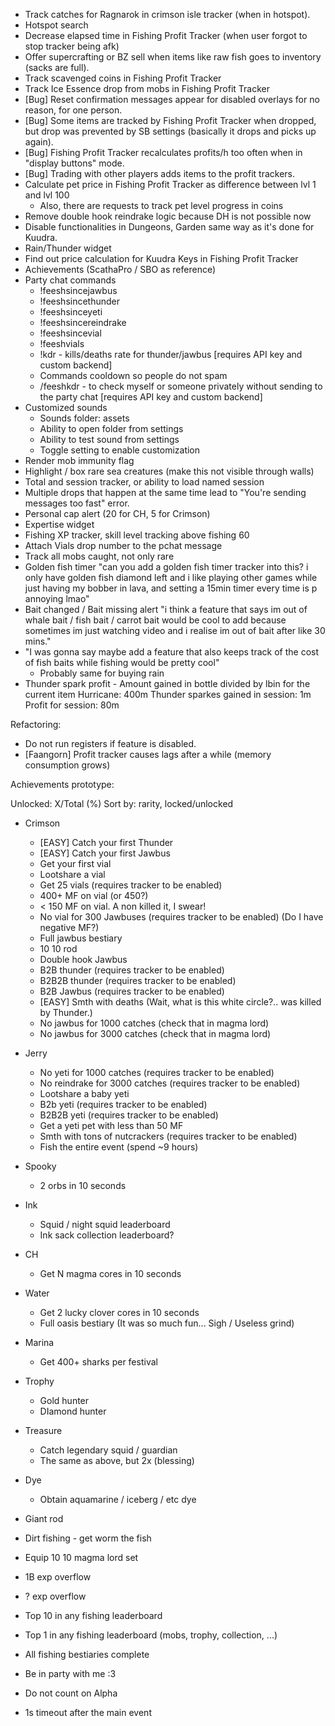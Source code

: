 - Track catches for Ragnarok in crimson isle tracker (when in hotspot).
- Hotspot search
- Decrease elapsed time in Fishing Profit Tracker (when user forgot to stop tracker being afk)
- Offer supercrafting or BZ sell when items like raw fish goes to inventory (sacks are full).
- Track scavenged coins in Fishing Profit Tracker
- Track Ice Essence drop from mobs in Fishing Profit Tracker
- [Bug] Reset confirmation messages appear for disabled overlays for no reason, for one person.
- [Bug] Some items are tracked by Fishing Profit Tracker when dropped, but drop was prevented by SB settings (basically it drops and picks up again).
- [Bug] Fishing Profit Tracker recalculates profits/h too often when in "display buttons" mode.
- [Bug] Trading with other players adds items to the profit trackers.
- Calculate pet price in Fishing Profit Tracker as difference between lvl 1 and lvl 100
  - Also, there are requests to track pet level progress in coins
- Remove double hook reindrake logic because DH is not possible now
- Disable functionalities in Dungeons, Garden same way as it's done for Kuudra.
- Rain/Thunder widget
- Find out price calculation for Kuudra Keys in Fishing Profit Tracker
- Achievements (ScathaPro / SBO as reference)
- Party chat commands
  - !feeshsincejawbus
  - !feeshsincethunder
  - !feeshsinceyeti
  - !feeshsincereindrake
  - !feeshsincevial
  - !feeshvials
  - !kdr - kills/deaths rate for thunder/jawbus [requires API key and custom backend]
  - Commands cooldown so people do not spam
  - /feeshkdr <player> - to check myself or someone privately without sending to the party chat [requires API key and custom backend]
- Customized sounds
  - Sounds folder: assets
  - Ability to open folder from settings
  - Ability to test sound from settings
  - Toggle setting to enable customization
- Render mob immunity flag
- Highlight / box rare sea creatures (make this not visible through walls)
- Total and session tracker, or ability to load named session
- Multiple drops that happen at the same time lead to "You're sending messages too fast" error.
- Personal cap alert (20 for CH, 5 for Crimson)
- Expertise widget
- Fishing XP tracker, skill level tracking above fishing 60
- Attach Vials drop number to the pchat message
- Track all mobs caught, not only rare
- Golden fish timer
"can you add a golden fish timer tracker into this? i only have golden fish diamond left and i like playing other games while just having my bobber in lava, and setting a 15min timer every time is p annoying lmao"
- Bait changed / Bait missing alert
"i think a feature that says im out of whale bait / fish bait / carrot bait would be cool to add because sometimes im just watching video and i realise im out of bait after like 30 mins."
- "I was gonna say maybe add a feature that also keeps track of the cost of fish baits while fishing would be pretty cool"
  - Probably same for buying rain
- Thunder spark profit - Amount gained in bottle divided by lbin for the current item
  Hurricane: 400m
  Thunder sparkes gained in session: 1m 
  Profit for session: 80m

Refactoring:

- Do not run registers if feature is disabled.
- [Faangorn] Profit tracker causes lags after a while (memory consumption grows)







Achievements prototype:

Unlocked: X/Total (%)
Sort by: rarity, locked/unlocked

- Crimson
  - [EASY] Catch your first Thunder
  - [EASY] Catch your first Jawbus
  - Get your first vial
  - Lootshare a vial
  - Get 25 vials (requires tracker to be enabled)
  - 400+ MF on vial (or 450?)
  - < 150 MF on vial. A non killed it, I swear!
  - No vial for 300 Jawbuses (requires tracker to be enabled) (Do I have negative MF?)
  - Full jawbus bestiary
  - 10 10 rod
  - Double hook Jawbus
  - B2B thunder (requires tracker to be enabled)
  - B2B2B thunder (requires tracker to be enabled)
  - B2B Jawbus (requires tracker to be enabled)
  - [EASY] Smth with deaths  (Wait, what is this white circle?.. <player> was killed by Thunder.)
  - No jawbus for 1000 catches (check that in magma lord)
  - No jawbus for 3000 catches (check that in magma lord)
- Jerry
  - No yeti for 1000 catches (requires tracker to be enabled)
  - No reindrake for 3000 catches (requires tracker to be enabled)
  - Lootshare a baby yeti
  - B2b yeti (requires tracker to be enabled)
  - B2B2B yeti (requires tracker to be enabled)
  - Get a yeti pet with less than 50 MF
  - Smth with tons of nutcrackers (requires tracker to be enabled)
  - Fish the entire event (spend ~9 hours)
- Spooky
  - 2 orbs in 10 seconds
- Ink
  - Squid / night squid leaderboard
  - Ink sack collection leaderboard?
- CH
  - Get N magma cores in 10 seconds
- Water
  - Get 2 lucky clover cores in 10 seconds
  - Full oasis bestiary (It was so much fun... Sigh / Useless grind)
- Marina
  - Get 400+ sharks per festival
- Trophy
  - Gold hunter
  - DIamond hunter
- Treasure
  - Catch legendary squid / guardian
  - The same as above, but 2x (blessing)
- Dye
  - Obtain aquamarine / iceberg / etc dye
- Giant rod
- Dirt fishing - get worm the fish
- Equip 10 10 magma lord set
- 1B exp overflow
- ? exp overflow
- Top 10 in any fishing leaderboard
- Top 1 in any fishing leaderboard (mobs, trophy, collection, ...)
- All fishing bestiaries complete
- Be in party with me :3

- Do not count on Alpha
- 1s timeout after the main event